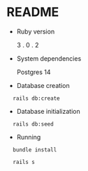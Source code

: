 # README

* Ruby version
  
  3 . 0 . 2

* System dependencies

  Postgres 14

* Database creation
```
  rails db:create
```
* Database initialization
```
  rails db:seed
```
* Running
```
  bundle install
  
  rails s
```